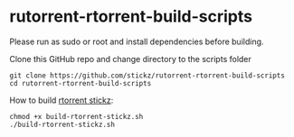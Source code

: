 # rutorrent-rtorrent-build-scripts

Please run as sudo or root and install dependencies before building.

Clone this GitHub repo and change directory to the scripts folder
```
git clone https://github.com/stickz/rutorrent-rtorrent-build-scripts
cd rutorrent-rtorrent-build-scripts
```

How to build [rtorrent stickz](https://github.com/stickz/rtorrent):
```
chmod +x build-rtorrent-stickz.sh
./build-rtorrent-stickz.sh
```
